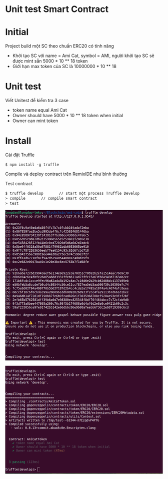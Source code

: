 # Unit test Smart Contract
 
# Initial
Project build một SC theo chuẩn ERC20 có tính năng
* Khởi tạo SC với name = Ami Cat,  symbol = AMI, người khởi tạo SC sẽ được mint sẵn 5000 * 10 ** 18 token
* Giới hạn max token của SC là 10000000 * 10 ** 18


# Unit test
Viết Unitest để kiểm tra 3 case
* token name equal Ami Cat
* Owner should have 5000 * 10 ** 18 token when initial
* Owner can mint token

# Install
Cài đặt Truffle
```
$ npm install -g truffle
```

Compile và deploy contract trên RemixIDE như bình thường

Test contract
```
$ truffle develop       // start một process Truffle Develop
> compile       // compile smart contract
> test
```

![img.png](img.png)

![img_1.png](img_1.png)